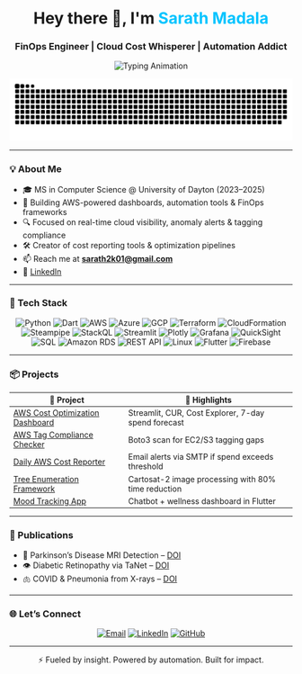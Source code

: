 <h1 align="center">Hey there 👋, I'm <span style="color:#00c4ff;">Sarath Madala</span></h1>
<h3 align="center">FinOps Engineer | Cloud Cost Whisperer | Automation Addict</h3>

<p align="center">
  <img src="https://readme-typing-svg.herokuapp.com?font=Fira+Code&amp;weight=500&amp;pause=1000&amp;color=58A6FF&amp;center=true&amp;width=500&amp;lines=FinOps+Engineer;AWS+Automation+Architect;Cloud+Cost+Optimizer;Flutter+App+Innovator" alt="Typing Animation" />
</p>

<p align="center">
  <img src="https://github.com/Platane/snk/raw/output/github-contribution-grid-snake.svg" alt="Contribution Snake" />
</p>

---

### 💡 About Me

- 🎓 MS in Computer Science @ University of Dayton (2023–2025)  
- 🚀 Building AWS-powered dashboards, automation tools &amp; FinOps frameworks  
- 🔍 Focused on real-time cloud visibility, anomaly alerts &amp; tagging compliance  
- 🛠️ Creator of cost reporting tools &amp; optimization pipelines  
- 📫 Reach me at **sarath2k01@gmail.com**  
- 🔗 [LinkedIn](https://linkedin.com/in/sarath-madala)

---

### 🧠 Tech Stack

<p align="center">
  <!-- Programming Languages -->
  <img src="https://img.shields.io/badge/Python-3670A0?style=for-the-badge&amp;logo=python&amp;logoColor=white" alt="Python" />
  <img src="https://img.shields.io/badge/Dart-0175C2?style=for-the-badge&amp;logo=dart&amp;logoColor=white" alt="Dart" />
  <!-- Cloud Platforms -->
  <img src="https://img.shields.io/badge/AWS-232F3E?style=for-the-badge&amp;logo=amazonaws&amp;logoColor=white" alt="AWS" />
  <img src="https://img.shields.io/badge/Azure-0078D4?style=for-the-badge&amp;logo=microsoftazure&amp;logoColor=white" alt="Azure" />
  <img src="https://img.shields.io/badge/GCP-F9AB00?style=for-the-badge&amp;logo=googlecloud&amp;logoColor=white" alt="GCP" />
  <!-- Infrastructure-as-Code and Automation -->
  <img src="https://img.shields.io/badge/Terraform-7B42BC?style=for-the-badge&amp;logo=terraform&amp;logoColor=white" alt="Terraform" />
  <img src="https://img.shields.io/badge/CloudFormation-232F3E?style=for-the-badge&amp;logo=amazonaws&amp;logoColor=white" alt="CloudFormation" />
  <img src="https://img.shields.io/badge/Steampipe-005C89?style=for-the-badge&amp;logo=steampipe&amp;logoColor=white" alt="Steampipe" />
  <img src="https://img.shields.io/badge/StackQL-0091EA?style=for-the-badge&amp;logo=stackql&amp;logoColor=white" alt="StackQL" />
  <!-- Data Visualization & Dashboards -->
  <img src="https://img.shields.io/badge/Streamlit-FF4B4B?style=for-the-badge&amp;logo=streamlit&amp;logoColor=white" alt="Streamlit" />
  <img src="https://img.shields.io/badge/Plotly-3F4CE3?style=for-the-badge&amp;logo=plotly&amp;logoColor=white" alt="Plotly" />
  <img src="https://img.shields.io/badge/Grafana-F46800?style=for-the-badge&amp;logo=grafana&amp;logoColor=white" alt="Grafana" />
  <img src="https://img.shields.io/badge/QuickSight-FF9900?style=for-the-badge&amp;logo=amazon&amp;logoColor=white" alt="QuickSight" />
  <!-- Databases & APIs -->
  <img src="https://img.shields.io/badge/SQL-003B57?style=for-the-badge&amp;logo=postgresql&amp;logoColor=white" alt="SQL" />
  <img src="https://img.shields.io/badge/RDS-527FFF?style=for-the-badge&amp;logo=amazonaws&amp;logoColor=white" alt="Amazon RDS" />
  <img src="https://img.shields.io/badge/REST_API-4AA8FF?style=for-the-badge" alt="REST API" />
  <!-- Development & Other -->
  <img src="https://img.shields.io/badge/Linux-FCC624?style=for-the-badge&amp;logo=linux&amp;logoColor=black" alt="Linux" />
  <img src="https://img.shields.io/badge/Flutter-02569B?style=for-the-badge&amp;logo=flutter&amp;logoColor=white" alt="Flutter" />
  <img src="https://img.shields.io/badge/Firebase-FFCA28?style=for-the-badge&amp;logo=firebase&amp;logoColor=black" alt="Firebase" />
</p>

---

### 📦 Projects

| 🚀 Project | 🧠 Highlights |
|-----------|--------------|
| [AWS Cost Optimization Dashboard](https://github.com/Sarath2k01/AWS-Cost-Optimization-Dashboard) | Streamlit, CUR, Cost Explorer, 7-day spend forecast |
| [AWS Tag Compliance Checker](https://github.com/Sarath2k01/AWS-Tag-Compliance-Checker) | Boto3 scan for EC2/S3 tagging gaps |
| [Daily AWS Cost Reporter](https://github.com/Sarath2k01/Daily-AWS-Cost-Reporter) | Email alerts via SMTP if spend exceeds threshold |
| [Tree Enumeration Framework](https://github.com/Sarath2k01/Tree-Enumeration-Framework) | Cartosat-2 image processing with 80% time reduction |
| [Mood Tracking App](https://github.com/Sarath2k01/Mood-Tracking-App) | Chatbot + wellness dashboard in Flutter |

---

### 📜 Publications

- 🧠 Parkinson’s Disease MRI Detection – [DOI](https://doi.org/10.35784/acs-2023-19)  
- 👁️ Diabetic Retinopathy via TaNet – [DOI](https://doi.org/10.26599/NBE.2023.9290041)  
- 🫁 COVID &amp; Pneumonia from X-rays – [DOI](https://doi.org/10.1729/Journal.33559)

---

### 🌐 Let’s Connect

<p align="center">
  <a href="mailto:sarath2k01@gmail.com"><img src="https://img.shields.io/badge/Gmail-sarath2k01%40gmail.com-red?style=for-the-badge&amp;logo=gmail" alt="Email"/></a>
  <a href="https://linkedin.com/in/sarath-madala"><img src="https://img.shields.io/badge/LinkedIn-Sarath_Madala-blue?style=for-the-badge&amp;logo=linkedin" alt="LinkedIn"/></a>
  <a href="https://github.com/Sarath2k01"><img src="https://img.shields.io/badge/GitHub-Sarath2k01-black?style=for-the-badge&amp;logo=github" alt="GitHub"/></a>
</p>

---

<sub><p align="center">⚡ Fueled by insight. Powered by automation. Built for impact.</p></sub>
